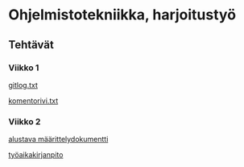 # Ohjelmistotekniikka, harjoitustyö

## Tehtävät

### Viikko 1

[gitlog.txt](https://github.com/tkoukkar/ot-harjoitustyo/blob/master/laskarit/viikko1/gitlog.txt)

[komentorivi.txt](https://github.com/tkoukkar/ot-harjoitustyo/blob/master/laskarit/viikko1/komentorivi.txt)


### Viikko 2

[alustava määrittelydokumentti](https://github.com/tkoukkar/ot-harjoitustyo/blob/master/dokumentaatio/vaatimusmaarittely.md)

[työaikakirjanpito](https://github.com/tkoukkar/ot-harjoitustyo/blob/master/tyoaikakirjanpito.md)
